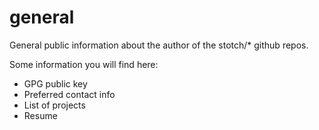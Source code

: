 # general

General public information about the author of the stotch/\* github
repos.

Some information you will find here:
* GPG public key
* Preferred contact info
* List of projects
* Resume
